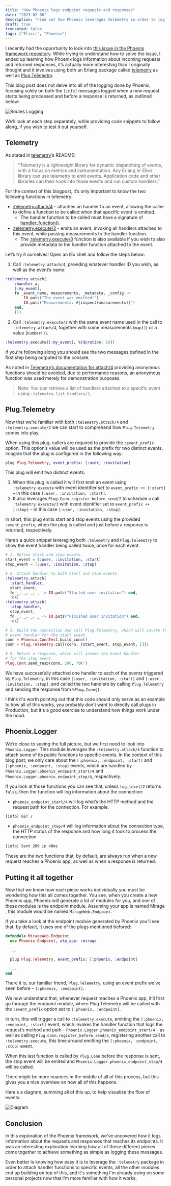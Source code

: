 ```yaml
---
title: "How Phoenix logs endpoint requests and responses"
date: "2023-02-06"
description: "Find out how Phoenix leverages telemetry in order to log requests and response from your server."
draft: true
truncated: false
tags: ["Elixir", "Phoenix"]
---
```


I recently had the opportunity to look into [this issue in the Phoenix
framework repository](https://github.com/phoenixframework/phoenix/issues/5463).
While trying to understand how to solve the issue,
I ended up learning how Phoenix logs information about incoming requests and
returned responses, it’s actually more interesting than I originally thought
and it involves using both an Erlang package called
[telemetry](https://github.com/beam-telemetry/telemetry) as well as
[Plug.Telemetry](https://hexdocs.pm/plug/Plug.Telemetry.html).

This blog post does not delve into all of the logging done by Phoenix, focusing
solely on both the `[info]` messages logged when a new request starts being
processed and before a response is returned, as outlined below:

![Routes Logging](/images/phoenix_logs_endpoint_routes_logging.png)

We’ll look at each step separately, while providing code snippets to follow
along, if you wish to test it out yourself.

## Telemetry

As stated in [telemetry](https://github.com/beam-telemetry/telemetry)’s README:

> “Telemetry is a lightweight library for dynamic dispatching of events, with
> a focus on metrics and instrumentation. Any Erlang or Elixir library can use
> telemetry to emit events. Application code and other libraries can then hook
> into those events and run custom handlers.”

For the context of this blogpost, it’s only important to know the two following functions in telemetry:

* [:telemetry.attach/4](https://hexdocs.pm/telemetry/telemetry.html#attach/4) - attaches an handler to an event, allowing the caller to define a function to be called when that specific event is emitted.
    * The handler function to be called must have a signature of [handler_function()](https://hexdocs.pm/telemetry/telemetry.html#t:handler_function/0).
* [:telemetry.execute/2](https://hexdocs.pm/telemetry/telemetry.html#execute/2) - emits an event, invoking all handlers attached to this event, while passing measurements to the handler function.
    * The [:telemetry.execute/3](https://hexdocs.pm/telemetry/telemetry.html#execute/3) function is also available if you wish to also provide metadata to the handler function attached to the event.

Let’s try it ourselves! Open an IEx shell and follow the steps below:

1. Call `:telemetry.attach/4`, providing whatever handler ID you wish, as well
as the event’s name:

```elixir
:telemetry.attach(
	:handler_a,
	[:my_event],
	fn _event_name, measurements, _metadata, _config ->
		IO.puts("The event was emitted!")
		IO.puts("Measurements: #{inspect(measurements)}")
	end,
	[])
```

2. Call `:telemetry.execute/2` with the same event name used in the call to
`:telemetry.attach/4`, together with some measurements (`map()`) or a value
(`number()`).

```elixir
:telemetry.execute([:my_event], %{duration: 10})
```

If you're following along you should see the two messages defined in the first
step  being outputed to the console.

As noted in [Telemetry’s documentation for attach/4](https://hexdocs.pm/telemetry/telemetry.html#attach/4)
providing anonymous functions should be avoided, due to performance reasons,
an anonymous function was used merely for demonstration purposes.

> Note: You can retrieve a list of handlers attached to a specific event using
> `:telemetry.list_handlers/1`.

## Plug.Telemetry

Now that we’re familiar with both `:telemetry.attach/4` and
`:telemetry.execute/2` we can start to comprehend how `Plug.Telemetry` comes
into play.

When using this plug, callers are required to provide the `:event_prefix`
option. This option’s value will be used as the prefix for two distinct
events. Imagine that the plug is configured in the following way:

```elixir
plug Plug.Telemetry, event_prefix: [:user, :invitation]
```

This plug will emit two distinct events:

1. When this plug is called it will first emit an event using
`:telemetry.execute` with event identifier set to `event_prefix ++ [:start]`
– in this case `[:user, :invitation, :start]`.
2. It also leverages `Plug.Conn.register_before_send/2` to schedule a call
`:telemetry.execute/3` with event identifier set to `event_prefix ++ [:stop]`
– in this case `[:user, :invitation, :stop]`.

In short, this plug emits start and stop events using the provided
`:event_prefix`, when the plug is called and just before a response is
returned, respectively.

Here’s a quick snippet leveraging both `:telemetry` and `Plug.Telemetry` to
show the event handler being called twice, once for each event.

```elixir
# 1. Define start and stop events.
start_event = [:user, :invitation, :start]
stop_event = [:user, :invitation, :stop]

# 2. Attach handler to both start and stop events.
:telemetry.attach(
  :start_handler,
  start_event,
  fn _, _, _, _ -> IO.puts("Started user invitation") end,
  :ok)
:telemetry.attach(
  :stop_handler,
  stop_event,
  fn _, _, _, _ -> IO.puts("Finished user invitation") end,
  :ok)

# 3. Build the connection and call Plug.Telemetry, which will invoke the
# event handler for the start event.
conn = Phoenix.ConnTest.build_conn()
conn = Plug.Telemetry.call(conn, {start_event, stop_event, []})

# 4. Return a response, which will invoke the event handler
# for the stop event.
Plug.Conn.send_resp(conn, 200, "OK")
```

We have successfully attached one handler to each of the events triggered by
`Plug.Telemetry`, in this case `[:user, :invitation, :start]` and
`[:user, :invitation, :stop]`, and called the two handlers by calling
`Plug.Telemetry` and sending the response from `%Plug.Conn{}`.

I think it's worth pointing out that this code should only serve as an example
to how all of this works, you probably don't want to directly call plugs in
Production, but it's a good exercise to understand how things work under the
hood.

## Phoenix.Logger


We’re close to seeing the full picture, but we first need to look into
`Phoenix.Logger`. This module leverages the `:telemetry.attach/4` function to
attach some of its public functions to specific events. In the context of
this blog post, we only care about the `[:phoenix, :endpoint, :start]` and
`[:phoenix, :endpoint, :stop]` events, which are handled by
`Phoenix.Logger.phoenix_endpoint_start/4` and
`Phoenix.Logger.phoenix_endpoint_stop/4`, respectively.

If you look at those functions you can see that, unless `log_level/2` returns
`false`, then the function will log information about the connection:

* `phoenix_endpoint_start/4` will log what’s the HTTP method and the request
path for the connection. For example:

```bash
[info] GET /
```

* `phoenix_endpoint_stop/4` will log information about the connection type,
the HTTP status of the response and how long it took to process the connection

```bash
[info] Sent 200 in 40ms
```

These are the two functions that, by default, are always run when a new
request reaches a Phoenix app, as well as when a response is returned.

## Putting it all together

Now that we know how each piece works individually you must be wondering how
this all comes together.
You see, when you create a new Phoenix app, Phoenix will generate a lot of
modules for you, and one of these modules is the endpoint module. Assuming
your app is named Mirage , this module would be named `MirageWeb.Endpoint`.

If you take a look at the endpoint module generated by Phoenix you’ll see that, by default, it uses one of the plugs mentioned befored:

```elixir
defmodule MirageWeb.Endpoint
  use Phoenix.Endpoint, otp_app: :mirage

  ...

  plug Plug.Telemetry, event_prefix: [:phoenix, :endpoint]

  ...
end
```

There it is, our familiar friend, `Plug.Telemetry`, using an event prefix
we’ve seen before – `[:phoenix, :endpoint]`.

We now understand that, whenever request reaches a Phoenix app, it’ll first go
through the endpoint module, where Plug.Telemetry will be called with the
`:event_prefix` option set to `[:phoenix, :endpoint]`.

In turn, this will trigger a call to
`:telemetry.execute`, emitting the `[:phoenix, :endpoint, :start]` event,
which invokes the handler
function that logs the request’s method and path  –
`Phoenix.Logger.phoenix_endpoint_start/4` – as well as calling
`Plug.Conn.register_before_send/2`, registering another call to
`:telemetry.execute`, this time around emitting the
`[:phoenix, :endpoint, :stop]` event.

When this last function is called by
`Plug.Conn` before the response is sent, the stop event will be emited and
`Phoenix.Logger.phoenix_endpoint_stop/4` will be called.

There might be more nuances in the middle of all of this process, but this
gives you a nice overview on how all of this happens.

Here's a diagram, summing all of this up, to help visualize the flow of events:

![Diagram](/images/phoenix_logs_endpoint_routes_diagrams.png)

## Conclusion

In this exploration of the Phoenix framework, we've uncovered how it logs information about the
requests and responses that reaches its endpoints. It was an interesting exploration learning
how all of these different pieces come together to achieve something as simple as logging these
messages.

Even better is knowing how easy it is to leverage the `:telemetry` package in
order to attach handler functions to specific events, all the other modules end
up building on top of this, and it's something I'm already using on some
personal projects now that I'm more familiar with how it works.

